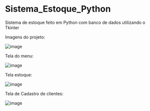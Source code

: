 # Sistema_Estoque_Python
Sistema de estoque feito em Python com banco de dados utilizando o Tkinter


Imagens do projeto:

![image](https://user-images.githubusercontent.com/108029211/184245194-28f44776-a83c-483e-b67c-b6da6ac0860b.png)

Tela do menu:

![image](https://user-images.githubusercontent.com/108029211/184245365-5ebf1d90-2928-4cce-ac88-b4be69ccde33.png)


Tela estoque:

![image](https://user-images.githubusercontent.com/108029211/184245332-6608c548-4d6b-4165-9f9d-b702096561b8.png)

Tela de Cadastro de clientes:

![image](https://user-images.githubusercontent.com/108029211/184245436-0b540a0b-1ca1-4fe8-a561-efeb933b3d48.png)
